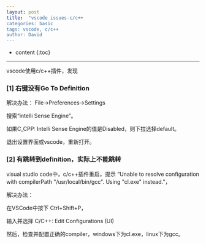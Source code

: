 ```yaml
---
layout: post
title:  "vscode issues-c/c++
categories: basic
tags: vscode, c/c++
author: David
---
```


* content
{:toc}

---

vscode使用c/c++插件，发现

### [1] 右键没有Go To Definition

解决办法：
File->Preferences->Settings

搜索“intelli Sense Engine”。

如果C_CPP: Intelli Sense Engine的值是Disabled，则下拉选择default。

退出设置界面或vscode，重新打开。

### [2] 有跳转到definition，实际上不能跳转
visual studio code中，c/c++插件重启，提示
“Unable to resolve configuration with compilerPath "/usr/local/bin/gcc".  Using "cl.exe" instead.”，

解决办法：

在VSCode中按下 Ctrl+Shift+P，

输入并选择 C/C++: Edit Configurations (UI)

然后，检查并配置正确的compiler，windows下为cl.exe，linux下为gcc。